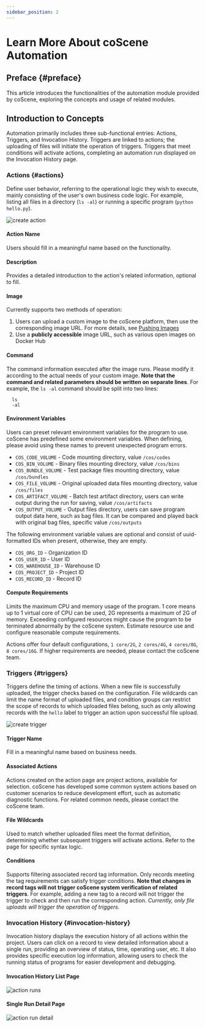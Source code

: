 ```yaml
---
sidebar_position: 2
---
```


# Learn More About coScene Automation

## Preface {#preface}

This article introduces the functionalities of the automation module provided by coScene, exploring the concepts and usage of related modules.

## Introduction to Concepts

Automation primarily includes three sub-functional entries: Actions, Triggers, and Invocation History. Triggers are linked to actions; the uploading of files will initiate the operation of triggers. Triggers that meet conditions will activate actions, completing an automation run displayed on the Invocation History page.

### Actions {#actions}

Define user behavior, referring to the operational logic they wish to execute, mainly consisting of the user's own business code logic. For example, listing all files in a directory (`ls -al`) or running a specific program (`python hello.py`).

![create action](./img/action-create-action.png)

#### Action Name

Users should fill in a meaningful name based on the functionality.

#### Description

Provides a detailed introduction to the action's related information, optional to fill.

#### Image

Currently supports two methods of operation:

1. Users can upload a custom image to the coScene platform, then use the corresponding image URL. For more details, see [Pushing Images](https://docs.coscene.cn/docs/recipes/regression/image-management#2-%E6%8E%A8%E9%80%81%E9%95%9C%E5%83%8F)
2. Use a **publicly accessible** image URL, such as various open images on Docker Hub

#### Command

The command information executed after the image runs. Please modify it according to the actual needs of your custom image. **Note that the command and related parameters should be written on separate lines**. For example, the `ls -al` command should be split into two lines:

```
  ls
  -al
```

#### Environment Variables

Users can preset relevant environment variables for the program to use. coScene has predefined some environment variables. When defining, please avoid using these names to prevent unexpected program errors.

- `COS_CODE_VOLUME` - Code mounting directory, value `/cos/codes`
- `COS_BIN_VOLUME` - Binary files mounting directory, value `/cos/bins`
- `COS_BUNDLE_VOLUME` - Test package files mounting directory, value `/cos/bundles`
- `COS_FILE_VOLUME` - Original uploaded data files mounting directory, value `/cos/files`
- `COS_ARTIFACT_VOLUME` - Batch test artifact directory, users can write output during the run for saving, value `/cos/artifacts`
- `COS_OUTPUT_VOLUME` - Output files directory, users can save program output data here, such as bag files. It can be compared and played back with original bag files, specific value `/cos/outputs`

The following environment variable values are optional and consist of uuid-formatted IDs when present, otherwise, they are empty.

- `COS_ORG_ID` - Organization ID
- `COS_USER_ID` - User ID
- `COS_WAREHOUSE_ID` - Warehouse ID
- `COS_PROJECT_ID` - Project ID
- `COS_RECORD_ID` - Record ID

#### Compute Requirements

Limits the maximum CPU and memory usage of the program. 1 core means up to 1 virtual core of CPU can be used, 2G represents a maximum of 2G of memory. Exceeding configured resources might cause the program to be terminated abnormally by the coScene system. Estimate resource use and configure reasonable compute requirements.

Actions offer four default configurations, `1 core/2G`, `2 cores/4G`, `4 cores/8G`, `8 cores/16G`. If higher requirements are needed, please contact the coScene team.

### Triggers {#triggers}

Triggers define the timing of actions. When a new file is successfully uploaded, the trigger checks based on the configuration. File wildcards can limit the name format of uploaded files, and condition groups can restrict the scope of records to which uploaded files belong, such as only allowing records with the `hello` label to trigger an action upon successful file upload.

![create trigger](./img/action-create-trigger.png)

#### Trigger Name

Fill in a meaningful name based on business needs.

#### Associated Actions

Actions created on the action page are project actions, available for selection. coScene has developed some common system actions based on customer scenarios to reduce development effort, such as automatic diagnostic functions. For related common needs, please contact the coScene team.

#### File Wildcards

Used to match whether uploaded files meet the format definition, determining whether subsequent triggers will activate actions. Refer to the page for specific syntax logic.

#### Conditions

Supports filtering associated record tag information. Only records meeting the tag requirements can satisfy trigger conditions. **Note that changes in record tags will not trigger coScene system verification of related triggers**. For example, adding a new tag to a record will not trigger the trigger to check and then run the corresponding action. _Currently, only file uploads will trigger the operation of triggers._

### Invocation History {#invocation-history}

Invocation history displays the execution history of all actions within the project. Users can click on a record to view detailed information about a single run, providing an overview of status, time, operating user, etc. It also provides specific execution log information, allowing users to check the running status of programs for easier development and debugging.

#### Invocation History List Page

![action runs](./img/action-runs.png)

#### Single Run Detail Page

![action run detail](./img/action-run-detail.png)
